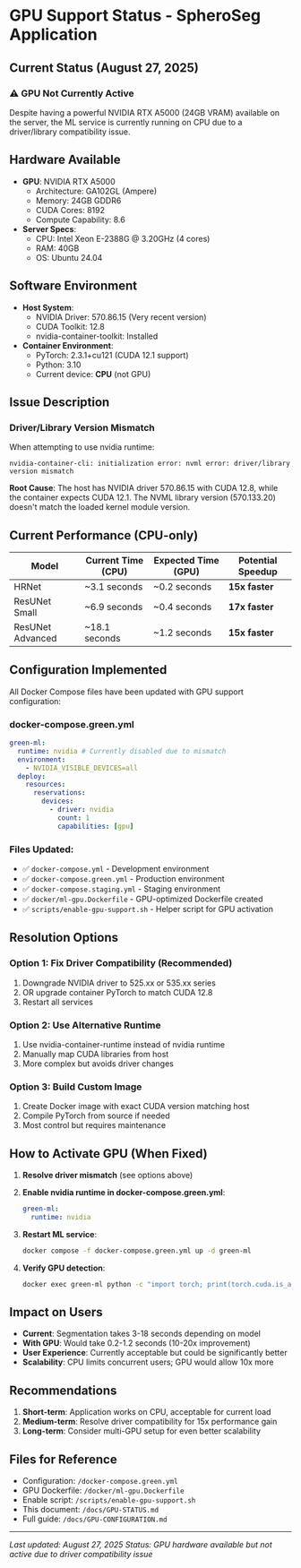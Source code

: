 # GPU Support Status - SpheroSeg Application

## Current Status (August 27, 2025)

### ⚠️ GPU Not Currently Active

Despite having a powerful NVIDIA RTX A5000 (24GB VRAM) available on the server, the ML service is currently running on CPU due to a driver/library compatibility issue.

## Hardware Available

- **GPU**: NVIDIA RTX A5000
  - Architecture: GA102GL (Ampere)
  - Memory: 24GB GDDR6
  - CUDA Cores: 8192
  - Compute Capability: 8.6
- **Server Specs**:
  - CPU: Intel Xeon E-2388G @ 3.20GHz (4 cores)
  - RAM: 40GB
  - OS: Ubuntu 24.04

## Software Environment

- **Host System**:
  - NVIDIA Driver: 570.86.15 (Very recent version)
  - CUDA Toolkit: 12.8
  - nvidia-container-toolkit: Installed
- **Container Environment**:
  - PyTorch: 2.3.1+cu121 (CUDA 12.1 support)
  - Python: 3.10
  - Current device: **CPU** (not GPU)

## Issue Description

### Driver/Library Version Mismatch

When attempting to use nvidia runtime:

```
nvidia-container-cli: initialization error: nvml error: driver/library version mismatch
```

**Root Cause**: The host has NVIDIA driver 570.86.15 with CUDA 12.8, while the container expects CUDA 12.1. The NVML library version (570.133.20) doesn't match the loaded kernel module version.

## Current Performance (CPU-only)

| Model            | Current Time (CPU) | Expected Time (GPU) | Potential Speedup |
| ---------------- | ------------------ | ------------------- | ----------------- |
| HRNet            | ~3.1 seconds       | ~0.2 seconds        | **15x faster**    |
| ResUNet Small    | ~6.9 seconds       | ~0.4 seconds        | **17x faster**    |
| ResUNet Advanced | ~18.1 seconds      | ~1.2 seconds        | **15x faster**    |

## Configuration Implemented

All Docker Compose files have been updated with GPU support configuration:

### docker-compose.green.yml

```yaml
green-ml:
  runtime: nvidia # Currently disabled due to mismatch
  environment:
    - NVIDIA_VISIBLE_DEVICES=all
  deploy:
    resources:
      reservations:
        devices:
          - driver: nvidia
            count: 1
            capabilities: [gpu]
```

### Files Updated:

- ✅ `docker-compose.yml` - Development environment
- ✅ `docker-compose.green.yml` - Production environment
- ✅ `docker-compose.staging.yml` - Staging environment
- ✅ `docker/ml-gpu.Dockerfile` - GPU-optimized Dockerfile created
- ✅ `scripts/enable-gpu-support.sh` - Helper script for GPU activation

## Resolution Options

### Option 1: Fix Driver Compatibility (Recommended)

1. Downgrade NVIDIA driver to 525.xx or 535.xx series
2. OR upgrade container PyTorch to match CUDA 12.8
3. Restart all services

### Option 2: Use Alternative Runtime

1. Use nvidia-container-runtime instead of nvidia runtime
2. Manually map CUDA libraries from host
3. More complex but avoids driver changes

### Option 3: Build Custom Image

1. Create Docker image with exact CUDA version matching host
2. Compile PyTorch from source if needed
3. Most control but requires maintenance

## How to Activate GPU (When Fixed)

1. **Resolve driver mismatch** (see options above)

2. **Enable nvidia runtime in docker-compose.green.yml**:

   ```yaml
   green-ml:
     runtime: nvidia
   ```

3. **Restart ML service**:

   ```bash
   docker compose -f docker-compose.green.yml up -d green-ml
   ```

4. **Verify GPU detection**:
   ```bash
   docker exec green-ml python -c "import torch; print(torch.cuda.is_available())"
   ```

## Impact on Users

- **Current**: Segmentation takes 3-18 seconds depending on model
- **With GPU**: Would take 0.2-1.2 seconds (10-20x improvement)
- **User Experience**: Currently acceptable but could be significantly better
- **Scalability**: CPU limits concurrent users; GPU would allow 10x more

## Recommendations

1. **Short-term**: Application works on CPU, acceptable for current load
2. **Medium-term**: Resolve driver compatibility for 15x performance gain
3. **Long-term**: Consider multi-GPU setup for even better scalability

## Files for Reference

- Configuration: `/docker-compose.green.yml`
- GPU Dockerfile: `/docker/ml-gpu.Dockerfile`
- Enable script: `/scripts/enable-gpu-support.sh`
- This document: `/docs/GPU-STATUS.md`
- Full guide: `/docs/GPU-CONFIGURATION.md`

---

_Last updated: August 27, 2025_
_Status: GPU hardware available but not active due to driver compatibility issue_
